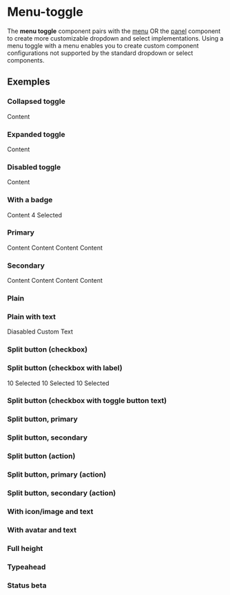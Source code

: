 # Menu-toggle

The **menu toggle** component pairs with the [menu]( ./Menu ) OR the [panel]( ../Panel ) component to create more customizable dropdown and select implementations. Using a menu toggle with a menu enables you to create custom component configurations not supported by the standard dropdown or select components.

## Exemples

### Collapsed toggle

<div class = "sample-bloc">

  <pf-menu-toggle> 
    <span> Content </span> 
  </pf-menu-toggle>

</div>

### Expanded toggle

<div class = "sample-bloc">

  <pf-menu-toggle expanded> 
    <span> Content </span> 
  </pf-menu-toggle>

</div>

### Disabled toggle

<div class = "sample-bloc">

  <pf-menu-toggle disabled> 
    <span> Content </span> 
  </pf-menu-toggle>

</div>

### With a badge

<div class = "sample-bloc">

  <pf-menu-toggle badge>
    <span> Content </span>
    <span slot = "badge" >4 Selected</span>
  </pf-menu-toggle>

</div>

### Primary

<div class = "sample-bloc row">

  <pf-menu-toggle primary icon>
    <span> Content </span>
  </pf-menu-toggle>

  <pf-menu-toggle primary icon>
    <pf-icons-cog slot = "icon" ></pf-icons-cog>
    <span> Content </span>
  </pf-menu-toggle>

  <pf-menu-toggle primary icon expanded>
    <pf-icons-cog slot = "icon" ></pf-icons-cog>
    <span> Content </span>
  </pf-menu-toggle>

  <pf-menu-toggle primary icon disabled>
    <pf-icons-cog slot = "icon" ></pf-icons-cog>
    <span> Content </span>
  </pf-menu-toggle>

</div>

### Secondary

<div class = "sample-bloc row">

  <pf-menu-toggle secondary icon>
    <span> Content </span>
  </pf-menu-toggle>

  <pf-menu-toggle secondary icon>
    <pf-icons-cog slot = "icon" ></pf-icons-cog>
    <span> Content </span>
  </pf-menu-toggle>

  <pf-menu-toggle secondary icon expanded>
    <pf-icons-cog slot = "icon" ></pf-icons-cog>
    <span> Content </span>
  </pf-menu-toggle>

  <pf-menu-toggle secondary icon disabled>
    <pf-icons-cog slot = "icon" ></pf-icons-cog>
    <span> Content </span>
  </pf-menu-toggle>

</div>

### Plain

<div class = "sample-bloc row">

  <pf-menu-toggle plain icon>
    <pf-icons-ellipsis-v slot = "icon"></pf-icons-ellipsis-v>
  </pf-menu-toggle>

  <pf-menu-toggle plain icon expanded>
    <pf-icons-ellipsis-v slot = "icon"></pf-icons-ellipsis-v>
  </pf-menu-toggle>

  <pf-menu-toggle plain icon disabled>
    <pf-icons-ellipsis-v slot = "icon"></pf-icons-ellipsis-v>
  </pf-menu-toggle>

</div>

### Plain with text

<div class = "sample-bloc row">

  <pf-menu-toggle plain disabled>
    <span>Diasabled</span>
  </pf-menu-toggle>

  <pf-menu-toggle plain>
    <span>Custom Text</span>
  </pf-menu-toggle>

</div>

### Split button (checkbox)

<div class = "sample-bloc row">

  <pf-menu-toggle disabled>
    <pf-checkbox></pf-checkbox>
  </pf-menu-toggle>

  <pf-menu-toggle>
    <pf-checkbox></pf-checkbox>
  </pf-menu-toggle>

  <pf-menu-toggle expanded>
    <pf-checkbox></pf-checkbox>
  </pf-menu-toggle>

</div>

### Split button (checkbox with label)

<div class = "sample-bloc row">

  <pf-menu-toggle disabled>
    <pf-checkbox>10 Selected</pf-checkbox>
  </pf-menu-toggle>

  <pf-menu-toggle>
    <pf-checkbox>10 Selected</pf-checkbox>
  </pf-menu-toggle>

  <pf-menu-toggle expanded>
    <pf-checkbox>10 Selected</pf-checkbox>
  </pf-menu-toggle>

</div>

### Split button (checkbox with toggle button text)

### Split button, primary

### Split button, secondary

### Split button (action)

### Split button, primary (action)

### Split button, secondary (action)

### With icon/image and text

### With avatar and text

### Full height

### Typeahead

### Status <pf-badge readed>beta</pf-badge>